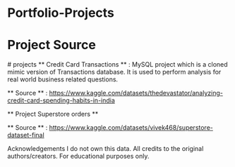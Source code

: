 # Portfolio-Projects
<h1 align="left">Project Source </h1>
<p3 align="left">
  # projects
** Credit Card Transactions ** :  MySQL project which is a cloned mimic version of Transactions database. It is used to perform analysis for real world business related questions.

** Source ** : https://www.kaggle.com/datasets/thedevastator/analyzing-credit-card-spending-habits-in-india

** Project Superstore orders ** 

** Source ** : https://www.kaggle.com/datasets/vivek468/superstore-dataset-final

Acknowledgements
I do not own this data. All credits to the original authors/creators. 
For educational purposes only.
</p3>
